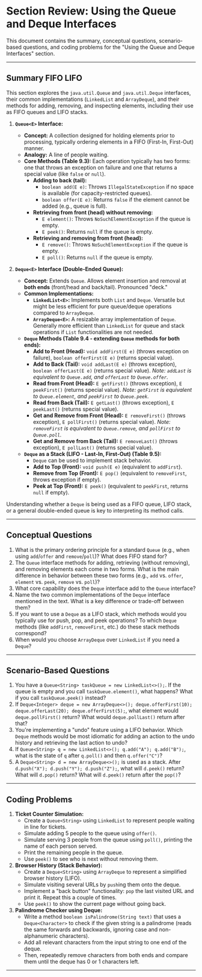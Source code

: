 # Section Review: Using the Queue and Deque Interfaces

This document contains the summary, conceptual questions, scenario-based questions, and coding problems for the "Using the Queue and Deque Interfaces" section.

-----

## Summary  FIFO LIFO

This section explores the `java.util.Queue` and `java.util.Deque` interfaces, their common implementations (`LinkedList` and `ArrayDeque`), and their methods for adding, removing, and inspecting elements, including their use as FIFO queues and LIFO stacks.

1.  **`Queue<E>` Interface:**

    * **Concept:** A collection designed for holding elements prior to processing, typically ordering elements in a FIFO (First-In, First-Out) manner.
    * **Analogy:** A line of people waiting.
    * **Core Methods (Table 9.3):** Each operation typically has two forms: one that throws an exception on failure and one that returns a special value (like `false` or `null`).
        * **Adding to back (tail):**
            * `boolean add(E e)`: Throws `IllegalStateException` if no space is available (for capacity-restricted queues).
            * `boolean offer(E e)`: Returns `false` if the element cannot be added (e.g., queue is full).
        * **Retrieving from front (head) without removing:**
            * `E element()`: Throws `NoSuchElementException` if the queue is empty.
            * `E peek()`: Returns `null` if the queue is empty.
        * **Retrieving and removing from front (head):**
            * `E remove()`: Throws `NoSuchElementException` if the queue is empty.
            * `E poll()`: Returns `null` if the queue is empty.

2.  **`Deque<E>` Interface (Double-Ended Queue):**

    * **Concept:** Extends `Queue`. Allows element insertion and removal at **both ends** (front/head and back/tail). Pronounced "deck."
    * **Common Implementations:**
        * **`LinkedList<E>`:** Implements both `List` and `Deque`. Versatile but might be less efficient for pure queue/deque operations compared to `ArrayDeque`.
        * **`ArrayDeque<E>`:** A resizable array implementation of `Deque`. Generally more efficient than `LinkedList` for queue and stack operations if `List` functionalities are not needed.
    * **`Deque` Methods (Table 9.4 - extending `Queue` methods for both ends):**
        * **Add to Front (Head):** `void addFirst(E e)` (throws exception on failure), `boolean offerFirst(E e)` (returns special value).
        * **Add to Back (Tail):** `void addLast(E e)` (throws exception), `boolean offerLast(E e)` (returns special value). *Note: `addLast` is equivalent to `Queue.add`, and `offerLast` to `Queue.offer`.*
        * **Read from Front (Head):** `E getFirst()` (throws exception), `E peekFirst()` (returns special value). *Note: `getFirst` is equivalent to `Queue.element`, and `peekFirst` to `Queue.peek`.*
        * **Read from Back (Tail):** `E getLast()` (throws exception), `E peekLast()` (returns special value).
        * **Get and Remove from Front (Head):** `E removeFirst()` (throws exception), `E pollFirst()` (returns special value). *Note: `removeFirst` is equivalent to `Queue.remove`, and `pollFirst` to `Queue.poll`.*
        * **Get and Remove from Back (Tail):** `E removeLast()` (throws exception), `E pollLast()` (returns special value).
    * **`Deque` as a Stack (LIFO - Last-In, First-Out) (Table 9.5):**
        * `Deque` can be used to implement stack behavior.
        * **Add to Top (Front):** `void push(E e)` (equivalent to `addFirst`).
        * **Remove from Top (Front):** `E pop()` (equivalent to `removeFirst`, throws exception if empty).
        * **Peek at Top (Front):** `E peek()` (equivalent to `peekFirst`, returns `null` if empty).

Understanding whether a `Deque` is being used as a FIFO queue, LIFO stack, or a general double-ended queue is key to interpreting its method calls.

-----

## Conceptual Questions

1.  What is the primary ordering principle for a standard `Queue` (e.g., when using `add`/`offer` and `remove`/`poll`)? What does FIFO stand for?
2.  The `Queue` interface methods for adding, retrieving (without removing), and removing elements each come in two forms. What is the main difference in behavior between these two forms (e.g., `add` vs. `offer`, `element` vs. `peek`, `remove` vs. `poll`)?
3.  What core capability does the `Deque` interface add to the `Queue` interface?
4.  Name the two common implementations of the `Deque` interface mentioned in the text. What is a key difference or trade-off between them?
5.  If you want to use a `Deque` as a LIFO stack, which methods would you typically use for push, pop, and peek operations? To which `Deque` methods (like `addFirst`, `removeFirst`, etc.) do these stack methods correspond?
6.  When would you choose `ArrayDeque` over `LinkedList` if you need a `Deque`?

-----

## Scenario-Based Questions

1.  You have a `Queue<String> taskQueue = new LinkedList<>();`. If the queue is empty and you call `taskQueue.element()`, what happens? What if you call `taskQueue.peek()` instead?
2.  If `Deque<Integer> deque = new ArrayDeque<>(); deque.offerFirst(10); deque.offerLast(20); deque.offerFirst(5);`, what element would `deque.pollFirst()` return? What would `deque.pollLast()` return after that?
3.  You're implementing a "undo" feature using a LIFO behavior. Which `Deque` methods would be most idiomatic for adding an action to the undo history and retrieving the last action to undo?
4.  If `Queue<String> q = new LinkedList<>(); q.add("A"); q.add("B");`, what is the state of `q` after `q.poll()` and then `q.offer("C")`?
5.  A `Deque<String> d = new ArrayDeque<>();` is used as a stack. After `d.push("X"); d.push("Y"); d.push("Z");`, what will `d.peek()` return? What will `d.pop()` return? What will `d.peek()` return after the `pop()`?

-----

## Coding Problems

1.  **Ticket Counter Simulation:**
    * Create a `Queue<String>` using `LinkedList` to represent people waiting in line for tickets.
    * Simulate adding 5 people to the queue using `offer()`.
    * Simulate serving 3 people from the queue using `poll()`, printing the name of each person served.
    * Print the remaining people in the queue.
    * Use `peek()` to see who is next without removing them.
2.  **Browser History (Stack Behavior):**
    * Create a `Deque<String>` using `ArrayDeque` to represent a simplified browser history (LIFO).
    * Simulate visiting several URLs by `push`ing them onto the deque.
    * Implement a "back button" functionality: `pop` the last visited URL and print it. Repeat this a couple of times.
    * Use `peek()` to show the current page without going back.
3.  **Palindrome Checker using Deque:**
    * Write a method `boolean isPalindrome(String text)` that uses a `Deque<Character>` to check if the given string is a palindrome (reads the same forwards and backwards, ignoring case and non-alphanumeric characters).
    * Add all relevant characters from the input string to one end of the deque.
    * Then, repeatedly remove characters from both ends and compare them until the deque has 0 or 1 characters left.

-----